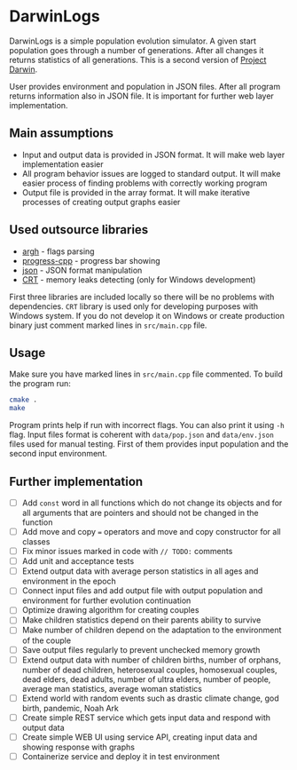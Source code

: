 # DarwinLogs

DarwinLogs is a simple population evolution simulator. A given start population goes through a number of generations. After all changes it returns statistics of all generations. This is a second version of [Project Darwin](https://github.com/franpog859/darwin).

User provides environment and population in JSON files. After all program returns information also in JSON file. It is important for further web layer implementation.

## Main assumptions

- Input and output data is provided in JSON format. It will make web layer implementation easier
- All program behavior issues are logged to standard output. It will make easier process of finding problems with correctly working program
- Output file is provided in the array format. It will make iterative processes of creating output graphs easier

## Used outsource libraries

- [argh](https://github.com/adishavit/argh) - flags parsing
- [progress-cpp](https://github.com/prakhar1989/progress-cpp) - progress bar showing
- [json](https://github.com/nlohmann/json) - JSON format manipulation
- [CRT](https://docs.microsoft.com/pl-pl/visualstudio/debugger/finding-memory-leaks-using-the-crt-library) - memory leaks detecting (only for Windows development)

First three libraries are included locally so there will be no problems with dependencies. `CRT` library is used only for developing purposes with Windows system. If you do not develop it on Windows or create production binary just comment marked lines in `src/main.cpp` file.

## Usage

Make sure you have marked lines in `src/main.cpp` file commented. To build the program run:

```sh
cmake .
make
```

Program prints help if run with incorrect flags. You can also print it using `-h` flag. Input files format is coherent with `data/pop.json` and `data/env.json` files used for manual testing. First of them provides input population and the second input environment.

## Further implementation

- [ ] Add `const` word in all functions which do not change its objects and for all arguments that are pointers and should not be changed in the function
- [ ] Add move and copy `=` operators and move and copy constructor for all classes
- [ ] Fix minor issues marked in code with `// TODO:` comments
- [ ] Add unit and acceptance tests
- [ ] Extend output data with average person statistics in all ages and environment in the epoch
- [ ] Connect input files and add output file with output population and environment for further evolution continuation
- [ ] Optimize drawing algorithm for creating couples
- [ ] Make children statistics depend on their parents ability to survive
- [ ] Make number of children depend on the adaptation to the environment of the couple
- [ ] Save output files regularly to prevent unchecked memory growth
- [ ] Extend output data with number of children births, number of orphans, number of dead children, heterosexual couples, homosexual couples, dead elders, dead adults, number of ultra elders, number of people, average man statistics, average woman statistics
- [ ] Extend world with random events such as drastic climate change, god birth, pandemic, Noah Ark
- [ ] Create simple REST service which gets input data and respond with output data
- [ ] Create simple WEB UI using service API, creating input data and showing response with graphs
- [ ] Containerize service and deploy it in test environment